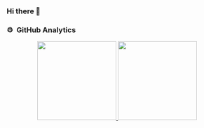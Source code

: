 ### Hi there 👋


<!--
**Adaramendiz/Adaramendiz** is a ✨ _special_ ✨ repository because its `README.md` (this file) appears on your GitHub profile.

Adaramendiz are some ideas to get you started:

- 🔭 I’m currently working on ...
- 🌱 I’m currently learning ...
- 👯 I’m looking to collaborate on ...
- 🤔 I’m looking for help with ...
- 💬 Ask me about ...
- 📫 How to reach me: ...
- 😄 Pronouns: ...
- ⚡ Fun fact: ...
-->
### ⚙️ &nbsp;GitHub Analytics

<p align="center">
<a href="https://github.com/Adaramendiz">
  <img height="180em" src="https://github-readme-stats-eight-theta.vercel.app/api?username=Adaramendiz&show_icons=true&theme=algolia&include_all_commits=true&count_private=true"/>
  <img height="180em" src="https://github-readme-stats.vercel.app/api?username=Adaramendiz&show_icons=true&theme=transparent"/>
</a>
</p>
